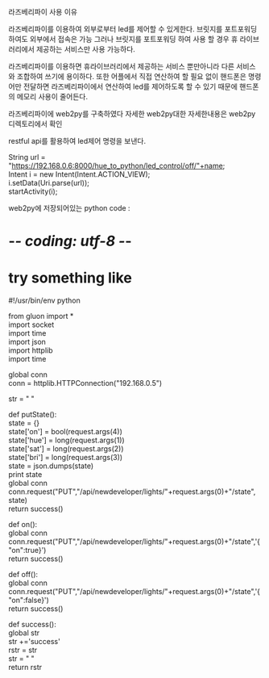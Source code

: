 라즈베리파이 사용 이유

라즈베리파이를 이용하여 외부로부터 led를 제어할 수 있게한다.
브릿지를 포트포워딩하여도 외부에서 접속은 가능 그러나 브릿지를 포트포워딩 하여 사용 할 경우 휴 라이브러리에서 제공하는
서비스만 사용 가능하다.

라즈베리파이를 이용하면 휴라이브러리에서 제공하는 서비스 뿐만아니라 다른 서비스와 조합하여 쓰기에 용이하다.
또한 어플에서 직접 연산하여 할 필요 없이 핸드폰은 명령어만 전달하면 라즈베리파이에서 연산하여 led를 제어하도록 할 수 있기 때문에
핸드폰의 메모리 사용이 줄어든다.

라즈베리파이에 web2py를 구축하였다 자세한 web2py대한 자세한내용은 web2py 디렉토리에서 확인

restful api를 활용하여 led제어 명령을 보낸다.

String url = "https://192.168.0.6:8000/hue_to_python/led_control/off/"+name;  
            Intent i = new Intent(Intent.ACTION_VIEW);  
            i.setData(Uri.parse(url));  
            startActivity(i);  
            
            
web2py에 저장되어있는 python code :  

 # -*- coding: utf-8 -*-  
 # try something like  
 #!/usr/bin/env python  
  
from gluon import *  
import socket  
import time  
import json  
import httplib  
import time  
  
global conn  
conn = httplib.HTTPConnection("192.168.0.5")  
  
str = " "  
  
def putState():  
    state = {}  
    state['on'] = bool(request.args(4))  
    state['hue'] = long(request.args(1))  
    state['sat'] = long(request.args(2))  
    state['bri'] = long(request.args(3))  
    state = json.dumps(state)  
    print state    
    global conn  
    conn.request("PUT","/api/newdeveloper/lights/"+request.args(0)+"/state", state)  
    return success()  
  
  
def on():  
    global conn  
    conn.request("PUT","/api/newdeveloper/lights/"+request.args(0)+"/state",'{"on":true}')  
    return success()  
  
def off():  
    global conn  
    conn.request("PUT","/api/newdeveloper/lights/"+request.args(0)+"/state",'{"on":false}')  
    return success()  
  
def success():  
    global str  
    str +='success'  
    rstr = str  
    str = " "  
    return rstr  
